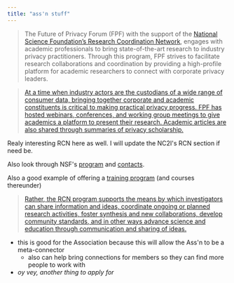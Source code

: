 ```yaml
---
title: "ass'n stuff"
---
```


> The Future of Privacy Forum (FPF) with the support of the [National Science Foundation’s Research Coordination Network](https://beta.nsf.gov/funding/opportunities/research-coordination-networks), engages with academic professionals to bring state-of-the-art research to industry privacy practitioners. Through this program, FPF strives to facilitate research collaborations and coordination by providing a high-profile platform for academic researchers to connect with corporate privacy leaders.

>[At a time when industry actors are the custodians of a wide range of consumer data, bringing together corporate and academic constituents is critical to making practical privacy progress. FPF has hosted webinars, conferences, and working group meetings to give academics a platform to present their research. Academic articles are also shared through summaries of privacy scholarship.](https://fpf.org/research-coordination-network/)

Realy interesting RCN here as well. I will update the NC2I's RCN section if need be. 

Also look through NSF's [program](https://beta.nsf.gov/funding/opportunities/research-coordination-networks) and [contacts](https://www.nsf.gov/bio/ef/rcn_contacts.htm).

Also a good example of offering a [training program](https://fpf.org/training/) (and courses thereunder)

> [Rather, the RCN program supports the means by which investigators can share information and ideas, coordinate ongoing or planned research activities, foster synthesis and new collaborations, develop community standards, and in other ways advance science and education through communication and sharing of ideas.](https://beta.nsf.gov/funding/opportunities/research-coordination-networks)

- this is good for the Association because this will allow the Ass'n to be a meta-connector
	- also can help bring connections for members so they can find more people to work with
- *oy vey, another thing to apply for*